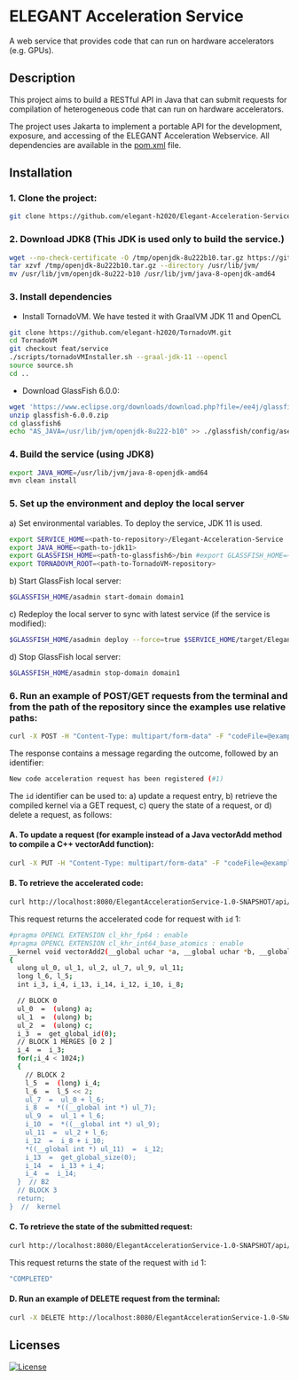 # ELEGANT Acceleration Service

A web service that provides code that can run on hardware accelerators (e.g. GPUs).

## Description

This project aims to build a RESTful API in Java that can submit requests for compilation of heterogeneous code that can
run on hardware accelerators.

The project uses Jakarta to implement a portable API for the development, exposure, and accessing of the ELEGANT
Acceleration Webservice. All dependencies are available in the [pom.xml](pom.xml) file.

## Installation

### 1. Clone the project:

```bash 
git clone https://github.com/elegant-h2020/Elegant-Acceleration-Service.git
```

### 2. Download JDK8 (This JDK is used only to build the service.)

```bash
wget --no-check-certificate -O /tmp/openjdk-8u222b10.tar.gz https://github.com/AdoptOpenJDK/openjdk8-upstream-binaries/releases/download/jdk8u222-b10/OpenJDK8U-jdk_x64_linux_8u222b10.tar.gz
tar xzvf /tmp/openjdk-8u222b10.tar.gz --directory /usr/lib/jvm/
mv /usr/lib/jvm/openjdk-8u222-b10 /usr/lib/jvm/java-8-openjdk-amd64
```

### 3. Install dependencies

- Install TornadoVM. We have tested it with GraalVM JDK 11 and OpenCL
```bash
git clone https://github.com/elegant-h2020/TornadoVM.git
cd TornadoVM
git checkout feat/service
./scripts/tornadoVMInstaller.sh --graal-jdk-11 --opencl
source source.sh
cd ..
```

- Download GlassFish 6.0.0:

```bash
wget 'https://www.eclipse.org/downloads/download.php?file=/ee4j/glassfish/glassfish-6.0.0.zip' -O glassfish-6.0.0.zip
unzip glassfish-6.0.0.zip
cd glassfish6
echo "AS_JAVA=/usr/lib/jvm/openjdk-8u222-b10" >> ./glassfish/config/asenv.conf
```

### 4. Build the service (using JDK8)

```bash
export JAVA_HOME=/usr/lib/jvm/java-8-openjdk-amd64
mvn clean install
```


### 5. Set up the environment and deploy the local server

a) Set environmental variables. To deploy the service, JDK 11 is used.
```bash
export SERVICE_HOME=<path-to-repository>/Elegant-Acceleration-Service
export JAVA_HOME=<path-to-jdk11>
export GLASSFISH_HOME=<path-to-glassfish6>/bin #export GLASSFISH_HOME=~/glassfish6/glassfish/bin
export TORNADOVM_ROOT=<path-to-TornadoVM-repository>
```

b) Start GlassFish local server:

```bash
$GLASSFISH_HOME/asadmin start-domain domain1
```

c) Redeploy the local server to sync with latest service (if the service is modified):
```bash
$GLASSFISH_HOME/asadmin deploy --force=true $SERVICE_HOME/target/ElegantAccelerationService-1.0-SNAPSHOT.war
```

d) Stop GlassFish local server:

```bash
$GLASSFISH_HOME/asadmin stop-domain domain1
```

### 6. Run an example of POST/GET requests from the terminal and from the path of the repository since the examples use relative paths:

```bash
curl -X POST -H "Content-Type: multipart/form-data" -F "codeFile=@examples/inputFiles/vectorAdd.java" -F "jsonFile=@examples/inputFiles/deviceInfoJava.json" http://localhost:8080/ElegantAccelerationService-1.0-SNAPSHOT/api/acceleration/submit
```

The response contains a message regarding the outcome, followed by an identifier:
```bash
New code acceleration request has been registered (#1)
```

The `id` identifier can be used to: a) update a request entry, b) retrieve the compiled kernel via a GET request, c) query the state of a
request, or d) delete a request, as follows:

#### A. To update a request (for example instead of a Java vectorAdd method to compile a C++ vectorAdd function):

```bash
curl -X PUT -H "Content-Type: multipart/form-data" -F "codeFile=@examples/inputFiles/vectorAdd2.java" -F "jsonFile=@examples/inputFiles/deviceInfoJava2.json" http://localhost:8080/ElegantAccelerationService-1.0-SNAPSHOT/api/acceleration/1/resubmit
```

#### B. To retrieve the accelerated code:

```bash
curl http://localhost:8080/ElegantAccelerationService-1.0-SNAPSHOT/api/acceleration/1/retrieve
```

This request returns the accelerated code for request with `id` 1:

```bash
#pragma OPENCL EXTENSION cl_khr_fp64 : enable  
#pragma OPENCL EXTENSION cl_khr_int64_base_atomics : enable  
__kernel void vectorAdd2(__global uchar *a, __global uchar *b, __global uchar *c)
{
  ulong ul_0, ul_1, ul_2, ul_7, ul_9, ul_11; 
  long l_6, l_5; 
  int i_3, i_4, i_13, i_14, i_12, i_10, i_8; 

  // BLOCK 0
  ul_0  =  (ulong) a;
  ul_1  =  (ulong) b;
  ul_2  =  (ulong) c;
  i_3  =  get_global_id(0);
  // BLOCK 1 MERGES [0 2 ]
  i_4  =  i_3;
  for(;i_4 < 1024;)
  {
    // BLOCK 2
    l_5  =  (long) i_4;
    l_6  =  l_5 << 2;
    ul_7  =  ul_0 + l_6;
    i_8  =  *((__global int *) ul_7);
    ul_9  =  ul_1 + l_6;
    i_10  =  *((__global int *) ul_9);
    ul_11  =  ul_2 + l_6;
    i_12  =  i_8 + i_10;
    *((__global int *) ul_11)  =  i_12;
    i_13  =  get_global_size(0);
    i_14  =  i_13 + i_4;
    i_4  =  i_14;
  }  // B2
  // BLOCK 3
  return;
}  //  kernel
```

#### C. To retrieve the state of the submitted request:

```bash
curl http://localhost:8080/ElegantAccelerationService-1.0-SNAPSHOT/api/acceleration/1/state
```

This request returns the state of the request with `id` 1:

```bash
"COMPLETED"
```

#### D. Run an example of DELETE request from the terminal:

```bash
curl -X DELETE http://localhost:8080/ElegantAccelerationService-1.0-SNAPSHOT/api/acceleration/1/
```

## Licenses

[![License](https://img.shields.io/badge/License-Apache%202.0-red.svg)]([https://github.com/beehive-lab/TornadoVM/blob/master/LICENSE_APACHE2](https://github.com/stratika/elegant-acceleration-service/blob/main/LICENSE.txt))

